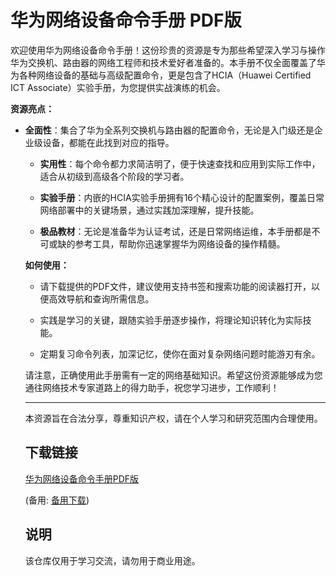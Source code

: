 # 华为网络设备命令手册 PDF版

欢迎使用华为网络设备命令手册！这份珍贵的资源是专为那些希望深入学习与操作华为交换机、路由器的网络工程师和技术爱好者准备的。本手册不仅全面覆盖了华为各种网络设备的基础与高级配置命令，更是包含了HCIA（Huawei Certified ICT Associate）实验手册，为您提供实战演练的机会。

**资源亮点：**

- **全面性**：集合了华为全系列交换机与路由器的配置命令，无论是入门级还是企业级设备，都能在此找到对应的指导。

  - **实用性**：每个命令都力求简洁明了，便于快速查找和应用到实际工作中，适合从初级到高级各个阶段的学习者。

  - **实验手册**：内嵌的HCIA实验手册拥有16个精心设计的配置案例，覆盖日常网络部署中的关键场景，通过实践加深理解，提升技能。

  - **极品教材**：无论是准备华为认证考试，还是日常网络运维，本手册都是不可或缺的参考工具，帮助你迅速掌握华为网络设备的操作精髓。

  **如何使用：**

  - 请下载提供的PDF文件，建议使用支持书签和搜索功能的阅读器打开，以便高效导航和查询所需信息。

  - 实践是学习的关键，跟随实验手册逐步操作，将理论知识转化为实际技能。

  - 定期复习命令列表，加深记忆，使你在面对复杂网络问题时能游刃有余。

  请注意，正确使用此手册需有一定的网络基础知识。希望这份资源能够成为您通往网络技术专家道路上的得力助手，祝您学习进步，工作顺利！

  ---

  本资源旨在合法分享，尊重知识产权，请在个人学习和研究范围内合理使用。

  ## 下载链接
  [华为网络设备命令手册PDF版](https://pan.quark.cn/s/0fe7185665a5) 

  (备用: [备用下载](https://pan.baidu.com/s/1BtOBYCEmgforqb7KnWxhjQ?pwd=1234))

  ## 说明

  该仓库仅用于学习交流，请勿用于商业用途。
